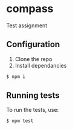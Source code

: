 # compass

Test assignment

## Configuration

1. Clone the repo
2. Install dependancies

```sh
$ npm i
```

## Running tests

To run the tests, use:

```sh
$ npm test
```
